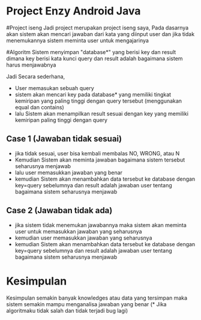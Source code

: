 # Project Enzy Android Java

#Project iseng
Jadi project merupakan project iseng saya, Pada dasarnya akan sistem akan mencari jawaban dari kata yang diinput user dan jika tidak menemukannya sistem meminta user untuk mengajarinya

#Algoritm
Sistem menyimpan "database*" yang berisi key dan result dimana key berisi kata kunci query dan result adalah bagaimana sistem harus menjawabnya

Jadi Secara sederhana, 
- User memasukan sebuah query
- sistem akan mencari key pada database* yang memiliki tingkat kemiripan yang paling tinggi dengan query tersebut (menggunakan equal dan contains)
- lalu Sistem akan menampilkan result sesuai dengan key yang memiliki kemiripan paling tinggi dengan query

## Case 1 (Jawaban tidak sesuai)
- jika tidak sesuai, user bisa kembali membalas NO, WRONG, atau N 
- Kemudian Sistem akan meminta jawaban bagaimana sistem tersebut seharusnya menjawab
- lalu user memasukkan jawaban yang benar
- kemudian Sistem akan menambahkan data tersebut ke database dengan key=query sebelumnya dan result adalah jawaban user tentang bagaimana sistem seharusnya menjawab

## Case 2 (Jawaban tidak ada)
- jika sistem tidak menemukan jawabannya maka sistem akan meminta user untuk memasukkan jawaban yang seharusnya
- kemudian user memasukkan jawaban yang seharusnya 
- kemudian Sistem akan menambahkan data tersebut ke database dengan key=query sebelumnya dan result adalah jawaban user tentang bagaimana sistem seharusnya menjawab

# Kesimpulan 
Kesimpulan semakin banyak knowledges atau data yang tersimpan maka sistem semakin mampu menganalisa jawaban yang benar 
(* Jika algoritmaku tidak salah dan tidak terjadi bug lagi)



